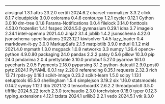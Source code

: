 ------------------------- -----------
aiosignal                 1.3.1
attrs                     23.2.0
certifi                   2024.6.2
charset-normalizer        3.3.2
click                     8.1.7
cloudpickle               3.0.0
colorama                  0.4.6
contourpy                 1.2.1
cycler                    0.12.1
Cython                    3.0.10
dm-tree                   0.1.8
Farama-Notifications      0.0.4
filelock                  3.14.0
fonttools                 4.53.0
frozenlist                1.4.1
fsspec                    2024.5.0
gymnasium                 0.29.1
idna                      3.7
imageio                   2.34.1
intel-openmp              2021.4.0
Jinja2                    3.1.4
joblib                    1.4.2
jsonschema                4.22.0
jsonschema-specifications 2023.12.1
kiwisolver                1.4.5
lazy_loader               0.4
markdown-it-py            3.0.0
MarkupSafe                2.1.5
matplotlib                3.9.0
mdurl                     0.1.2
mkl                       2021.4.0
mpmath                    1.3.0
msgpack                   1.0.8
networkx                  3.3
numpy                     1.26.4
opencv-python             4.9.0.80
packaging                 24.0
pandas                    2.2.2
patsy                     0.5.6
pillow                    10.3.0
pip                       24.0
pmdarima                  2.0.4
prettytable               3.10.0
protobuf                  5.27.0
pyarrow                   16.1.0
pyecharts                 2.0.5
Pygments                  2.18.0
pyparsing                 3.1.2
python-dateutil           2.9.0.post0
pytz                      2024.1
PyYAML                    6.0.1
ray                       2.20.0
referencing               0.35.1
requests                  2.32.3
rich                      13.7.1
rpds-py                   0.18.1
scikit-image              0.23.2
scikit-learn              1.5.0
scipy                     1.13.1
setuptools                65.5.0
shellingham               1.5.4
simplejson                3.19.2
six                       1.16.0
statsmodels               0.14.2
sympy                     1.12.1
tbb                       2021.12.0
tensorboardX              2.6.2.2
threadpoolctl             3.5.0
tifffile                  2024.5.22
torch                     2.3.0
torchaudio                2.3.0
torchvision               0.18.0
typer                     0.12.3
typing_extensions         4.12.1
tzdata                    2024.1
urllib3                   2.2.1
vedo                      2024.5.1
vtk                       9.3.0
